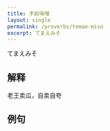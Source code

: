 ```yaml
---
title: 手前味噌
layout: single
permalink: /proverbs/temae-miso
excerpt: てまえみそ
---
```


てまえみそ

## 解释

老王卖瓜，自卖自夸

## 例句

